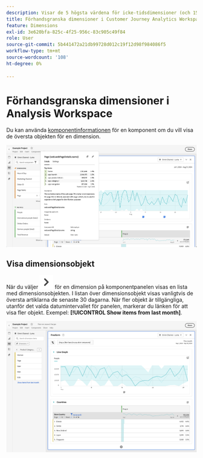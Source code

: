 ```yaml
---
description: Visar de 5 högsta värdena för icke-tidsdimensioner (och 15 för tidsdimensioner).
title: Förhandsgranska dimensioner i Customer Journey Analytics Workspace
feature: Dimensions
exl-id: 3e620bfa-825c-4f25-956c-83c905c49f84
role: User
source-git-commit: 5b441472a21db99728d012c19f12d98f984086f5
workflow-type: tm+mt
source-wordcount: '108'
ht-degree: 0%

---
```


# Förhandsgranska dimensioner i Analysis Workspace

Du kan använda [komponentinformationen](/help/components/use-components-in-workspace.md#component-info) för en komponent om du vill visa de översta objekten för en dimension.

![Komponentinformation](../assets/component-info.png)

<!--
Now, by default, we show dynamic values instead of static ones, with the option to turn them into static values. Other things to note:

* As your data updates, the dynamic dimension columns will update to show the current 5/15 dimension items.
* A dynamic dimension column that is copied or moved will become static.
* When hovering a static dimension column you will see a lock icon, indicating that the dimension is static.

![Dimension column popup highlighting the lock icon.](assets/dimension_static.png)

-->


## Visa dimensionsobjekt

När du väljer ![SparrronRight](/help/assets/icons/ChevronRight.svg) för en dimension på komponentpanelen visas en lista med dimensionsobjekten. I listan över dimensionsobjekt visas vanligtvis de översta artiklarna de senaste 30 dagarna. När fler objekt är tillgängliga, utanför det valda datumintervallet för panelen, markerar du länken för att visa fler objekt. Exempel: **[!UICONTROL Show items from last month]**.

![Visa dimensionsobjekt](assets/dimension-items.png)

